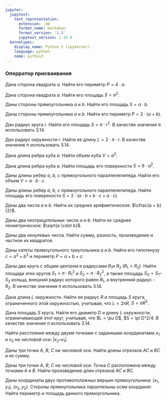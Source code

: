 ```yaml
---
jupyter:
  jupytext:
    text_representation:
      extension: .md
      format_name: markdown
      format_version: '1.3'
      jupytext_version: 1.15.0
  kernelspec:
    display_name: Python 3 (ipykernel)
    language: python
    name: python3
---
```


### Оперратор присваивания

Дана сторона квадрата $a$.
Найти его периметр $P = 4·a$.


Дана сторона квадрата $a$.
Найти его площадь $S = a^2$.


Даны стороны прямоугольника $a$ и $b$.
Найти его площадь $S = a\cdot b$.


Даны стороны прямоугольника $a$ и $b$.
Найти его периметр $P = 2 \cdot (a + b)$.


Дан радиус круга $r$.
Найти его площадь $S = \pi \cdot r^2$. В качестве значения $\pi$ использовать $3.14$.


Дан радиус окружности $r$. Найти ее длину $L = 2\cdot \pi \cdot r$.
В качестве значения $\pi$ использовать $3.14$.


Дана длина ребра куба $a$.
Найти объем куба $V = a^3$.


Дана длина ребра куба $a$.
Найти площадь его поверхности $S = 6\cdot a^2$.


Даны длины ребер $a$, $b$, $c$ прямоугольного параллелепипеда.
Найти его объем $V = a\cdot b\cdot c$.


Даны длины ребер $a$, $b$, $c$ прямоугольного параллелепипеда.
Найти площадь его поверхности $S = 2 \cdot (a \cdot b + b \cdot c + a \cdot c)$.


Даны два числа $a$ и $b$.
Найти их среднее арифметическое: $\cfrac{a + b}{2}$.


Даны два неотрицательных числа $a$ и $b$.
Найти их среднее геометрическое: $\sqrt{a \cdot b}$.


Даны два ненулевых числа.
Найти сумму, разность, произведение и частное их квадратов.


Даны катеты прямоугольного треугольника $a$ и $b$.
Найти его гипотенузу $c = a^2 + b^2$ и периметр $P = a + b + c$:


Даны два круга с общим центром и радиусами $R_1$и $R_2$ ($R_1 > R_2$).
Найти площади этих кругов $S_1 = \pi \cdot R_1^2$ и $S_2 = \pi \cdot R_2^2$,
а также площадь $S_3 = S_1 – S_2$ кольца, внешний радиус которого равен $R_1$, а внутренний радиус - $R_2$.
В качестве значения $\pi$ использовать 3.14.


Дана длина $L$ окружности.
Найти ее радиус $R$ и площадь $S$ круга, ограниченного этой окружностью,
учитывая, что $L = 2\pi R$, $S = \pi R^2$.


Дана площадь $S$ круга.
Найти его диаметр $D$ и длину $L$ окружности, ограничивающей этот круг,
учитывая, что $L = \pu D$, $S = \pi D^2/4.
В качестве значения $\pi$ использовать 3.14.


Найти расстояние между двумя точками с заданными координатами $x_1$ и $x_2$ на числовой оси: $|x_2 – x_1|$.


Даны три точки $A$, $B$, $C$ на числовой оси.
Найти длины отрезков $AC$ и $BC$ и их сумму.


Даны три точки $A$, $B$, $C$ на числовой оси.
Точка $C$ расположена между точками $A$ и $B$.
Найти произведение длин отрезков $AC$ и $BC$.


Даны координаты двух противоположных вершин прямоугольника: $(x_1, y_1)$, $(x_2, y_2)$.
Стороны прямоугольника параллельны осям координат.
Найти периметр и площадь данного прямоугольника.
